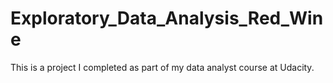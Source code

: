 # Exploratory_Data_Analysis_Red_Wine
This is a project I completed as part of my data analyst course at Udacity. 
